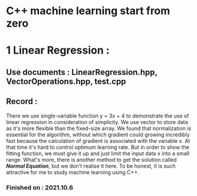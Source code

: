 # C++ machine learning start from zero <br/>
# 1 Linear Regression : <br/>
## Use documents : LinearRegression.hpp, VectorOperations.hpp, test.cpp <br/>
## Record : <br/>
There we use single-variable function y = 3x + 4 to demonstrate the use of linear regression in consideration of simplicity. We use vector to store data as it's more flexible than the fixed-size array. We found that normalization is essential for the algorithm, without which gradient could growing incredibly fast because the calculation of gradient is associated with the variable x. At that time it's hard to control optimum learning rate. But in order to show the fitting function, we must give it up and just limit the input data x into a small range. What's more, there is another method to get the solution called ***Normal Equation***, but we don't realise it here. To be honest, it is such attractive for me to study machine learning using C++.<br/>
### Finished on : 2021.10.6 <br/>
